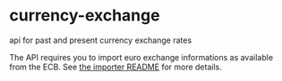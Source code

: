 # currency-exchange

api for past and present currency exchange rates

The API requires you to import euro exchange informations as available from the ECB.
See [the importer README](1) for more details.

[1]:./blob/master/importer/README.md